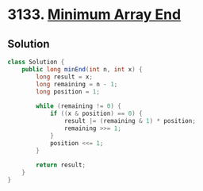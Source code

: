 # 3133. [Minimum Array End](https://leetcode.com/problems/minimum-array-end/description/?envType=daily-question&envId=2024-11-09)

## Solution

```java
class Solution {
    public long minEnd(int n, int x) {
        long result = x;
        long remaining = n - 1;
        long position = 1;
        
        while (remaining != 0) {
            if ((x & position) == 0) {
                result |= (remaining & 1) * position;
                remaining >>= 1;
            }
            position <<= 1;
        }
        
        return result;
    }
}
```
